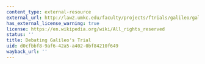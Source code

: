 ```yaml
---
content_type: external-resource
external_url: http://law2.umkc.edu/faculty/projects/ftrials/galileo/galileoaccount.html
has_external_license_warning: true
license: https://en.wikipedia.org/wiki/All_rights_reserved
status: ''
title: Debating Galileo's Trial
uid: d0cfbbf8-9af6-42a5-a402-0bf84210f649
wayback_url: ''
---
```

